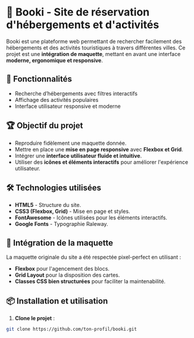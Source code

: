 # 📖 Booki - Site de réservation d'hébergements et d'activités
 Booki est une plateforme web permettant de rechercher facilement des hébergements et des activités touristiques à travers différentes villes. Ce projet est une **intégration de maquette**, mettant en avant une interface **moderne, ergonomique et responsive**.

## 🚀 Fonctionnalités
- Recherche d’hébergements avec filtres interactifs
- Affichage des activités populaires
- Interface utilisateur responsive et moderne

## 🏆 Objectif du projet
- Reproduire fidèlement une maquette donnée.
- Mettre en place une **mise en page responsive** avec **Flexbox et Grid**.
- Intégrer une **interface utilisateur fluide et intuitive**.
- Utiliser des **icônes et éléments interactifs** pour améliorer l'expérience utilisateur.

## 🛠️ Technologies utilisées
- **HTML5** - Structure du site.
- **CSS3 (Flexbox, Grid)** - Mise en page et styles.
- **FontAwesome** - Icônes utilisées pour les éléments interactifs.
 - **Google Fonts** - Typographie Raleway.

## 🎨 Intégration de la maquette
La maquette originale du site a été respectée pixel-perfect en utilisant :
- **Flexbox** pour l'agencement des blocs.
- **Grid Layout** pour la disposition des cartes.
- **Classes CSS bien structurées** pour faciliter la maintenabilité.

## 📦 Installation et utilisation
1. **Clone le projet** :
 ```bash
git clone https://github.com/ton-profil/booki.git

